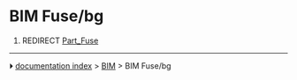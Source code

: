 # BIM Fuse/bg
1.  REDIRECT [Part_Fuse](Part_Fuse.md)



---
⏵ [documentation index](../README.md) > [BIM](BIM_Workbench.md) > BIM Fuse/bg
